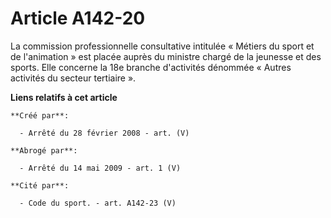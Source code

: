 # Article A142-20

La commission professionnelle consultative intitulée « Métiers du sport et de l'animation » est placée auprès du ministre
chargé de la jeunesse et des sports. Elle concerne la 18e branche d'activités dénommée « Autres activités du secteur
tertiaire ».

**Liens relatifs à cet article**

	**Créé par**:

	  - Arrêté du 28 février 2008 - art. (V)

	**Abrogé par**:

	  - Arrêté du 14 mai 2009 - art. 1 (V)

	**Cité par**:

	  - Code du sport. - art. A142-23 (V)
